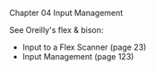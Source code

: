 Chapter 04 Input Management

See Oreilly's flex & bison: 
* Input to a Flex Scanner (page 23)
* Input Management (page 123)
